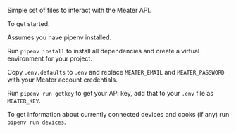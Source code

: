 Simple set of files to interact with the Meater API.

To get started.

Assumes you have pipenv installed.

Run `pipenv install` to install all dependencies and create a virtual environment for your project.

Copy `.env.defaults` to `.env` and replace `MEATER_EMAIL` and `MEATER_PASSWORD` with your Meater account credentials.

Run `pipenv run getkey` to get your API key, add that to your `.env` file as `MEATER_KEY`.

To get information about currently connected devices and cooks (if any) run `pipenv run devices`.